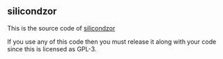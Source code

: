 silicondzor
-----------

This is the source code of [silicondzor](http://silicondzor.com)

If you use any of this code then you must release it along with your
code since this is licensed as GPL-3.
